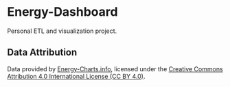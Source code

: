 # Energy-Dashboard

Personal ETL and visualization project.

## Data Attribution

Data provided by [Energy-Charts.info](https://energy-charts.info), licensed under the [Creative Commons Attribution 4.0 International License (CC BY 4.0)](https://creativecommons.org/licenses/by/4.0/).
